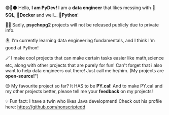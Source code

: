 🟢🙂⚫ Hello, **I am PyDev!** I am a **data engineer** that likes messing with **🐘SQL**, **🐳Docker** and well... **🐍Python**!

🐘😥 Sadly, **psychopg2** projects will not be released publicly due to private info.

🏝️ I'm currently learning data engineering fundamentals, and I think I'm good at Python!

🪄 I make cool projects that can make certain tasks easier like math,science etc, along with other projects that are purely for fun! Can't forget that i also want to help data engineers out there!
Just call me he/him. (My projects are **open-source!**")

😊 My favourite project so far? It HAS to be **PY.cal**! And to make PY.cal and my other projects better, please tell me your **feedback** on my projects!

💡 Fun fact: I have a twin who likes Java development! Check out his profile here: https://github.com/nonscriptedd
